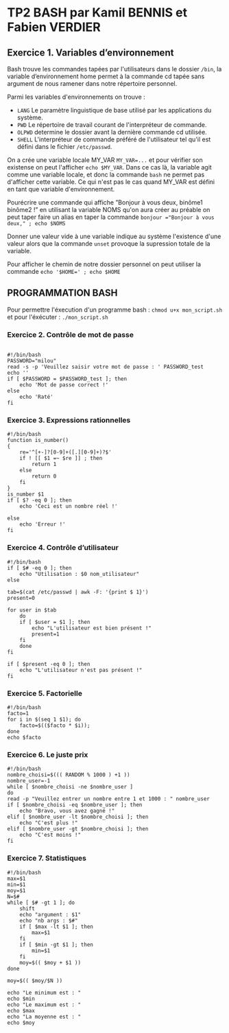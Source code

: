 # TP2 BASH par Kamil BENNIS et Fabien VERDIER

## Exercice 1. Variables d’environnement

Bash trouve les commandes tapées par l'utilisateurs dans le dossier `/bin`, la variable d’environnement home permet à la commande cd tapée sans argument de nous ramener dans notre répertoire personnel.

Parmi les  variables d'environnements on trouve : 
* `LANG` Le paramètre linguistique de base utilisé par les applications du système.
* `PWD` Le répertoire de travail courant de l'interpréteur de commande.
* `OLPWD` determine le dossier avant la dernière commande cd utilisée.
* `SHELL` L'interpréteur de commande préféré de l'utilisateur tel qu'il est défini dans le fichier `/etc/passwd`.

On a  crée une variable locale MY_VAR `MY_VAR=...` et pour vérifier son existense on peut l'afficher `echo $MY_VAR`.
Dans ce cas là, la variable agit comme une variable locale, et donc la commande `bash` ne permet pas d'afficher cette variable.
Ce qui n'est pas le cas quand MY_VAR est défini en tant que variable d'environnement.

Pourécrire une commande qui affiche ”Bonjour à vous deux, binôme1 binôme2 !” en utilisant la variable NOMS qu'on aura créer au préable on peut taper faire un alias en taper la commande `bonjour ="Bonjour à vous deux," ; echo $NOMS`

Donner une valeur vide à une variable indique au système l'existence d'une valeur alors que la commande `unset` provoque la supression totale de la variable.

Pour afficher le chemin de notre dossier personnel on peut utiliser la commande `echo '$HOME=' ; echo $HOME `

## PROGRAMMATION BASH 
Pour permettre l'éxecution d'un programme bash : `chmod u+x mon_script.sh` et pour l'éxécuter : `./mon_script.sh`

### Exercice 2. Contrôle de mot de passe


<pre><code>
#!/bin/bash
PASSWORD="milou"
read -s -p 'Veuillez saisir votre mot de passe : ' PASSWORD_test
echo ''
if [ $PASSWORD = $PASSWORD_test ]; then
	echo 'Mot de passe correct !'
else
	echo 'Raté'
fi
</code></pre>

### Exercice 3. Expressions rationnelles


<pre><code>#!/bin/bash
function is_number()
{
	re='^[+-]?[0-9]+([.][0-9]+)?$'
	if ! [[ $1 =~ $re ]] ; then
		return 1
	else
		return 0
	fi
}
is_number $1
if [ $? -eq 0 ]; then
	echo 'Ceci est un nombre réel !'

else
	echo 'Erreur !'
fi
</code></pre>
### Exercice 4. Contrôle d’utilisateur


<pre><code>#!/bin/bash
if [ $# -eq 0 ]; then
	echo "Utilisation : $0 nom_utilisateur"
else

tab=$(cat /etc/passwd | awk -F: '{print $ 1}')
present=0

for user in $tab
	do
	if [ $user = $1 ]; then
		echo "L'utilisateur est bien présent !"
		present=1
	fi
	done
fi

if [ $present -eq 0 ]; then
	echo "L'utilisateur n'est pas présent !"
fi
</code></pre>
### Exercice 5. Factorielle


<pre><code>#!/bin/bash
facto=1
for i in $(seq 1 $1); do
	facto=$(($facto * $i));
done
echo $facto
</code></pre>
### Exercice 6. Le juste prix


<pre><code>#!/bin/bash
nombre_choisi=$((( RANDOM % 1000 ) +1 ))
nombre_user=-1
while [ $nombre_choisi -ne $nombre_user ]
do
read -p "Veuillez entrer un nombre entre 1 et 1000 : " nombre_user
if [ $nombre_choisi -eq $nombre_user ]; then
	echo "Bravo, vous avez gagné !"
elif [ $nombre_user -lt $nombre_choisi ]; then
	echo "C'est plus !"
elif [ $nombre_user -gt $nombre_choisi ]; then
	echo "C'est moins !"
fi
</code></pre>
### Exercice 7. Statistiques


<pre><code>#!/bin/bash
max=$1 
min=$1
moy=$1
N=$#
while [ $# -gt 1 ]; do
	shift
	echo "argument : $1"
	echo "nb args : $#"
	if [ $max -lt $1 ]; then
		max=$1
	fi
	if [ $min -gt $1 ]; then
		min=$1
	fi
	moy=$(( $moy + $1 ))
done

moy=$(( $moy/$N ))

echo "Le minimum est : "
echo $min
echo "Le maximum est : "
echo $max
echo "La moyenne est : "
echo $moy
</code></pre>
